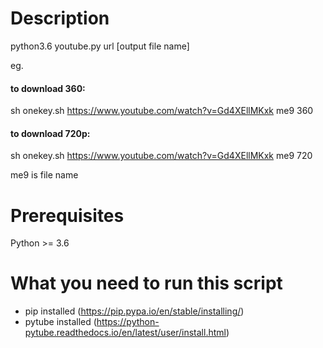 # Description
python3.6 youtube.py url [output file name]

eg.
#### to download 360:
sh onekey.sh https://www.youtube.com/watch?v=Gd4XEllMKxk me9 360
#### to download 720p:
sh onekey.sh https://www.youtube.com/watch?v=Gd4XEllMKxk me9 720

me9 is file name 
# Prerequisites
Python >= 3.6

# What you need to run this script
* pip installed (https://pip.pypa.io/en/stable/installing/)
* pytube installed (https://python-pytube.readthedocs.io/en/latest/user/install.html)
